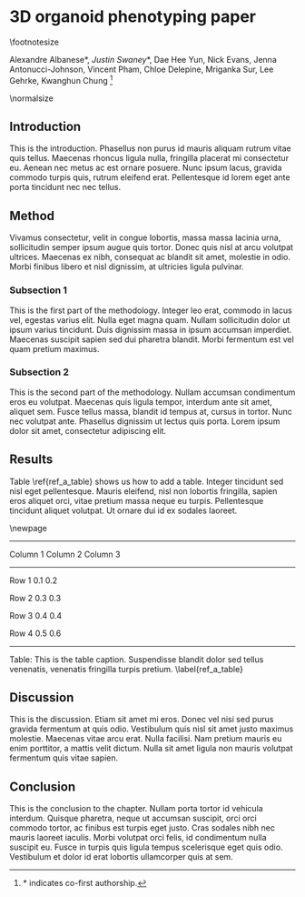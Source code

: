 # 3D organoid phenotyping paper

\footnotesize

Alexandre Albanese\*, *Justin Swaney*\*, Dae Hee Yun, Nick Evans, Jenna
Antonucci-Johnson, Vincent Pham, Chloe Delepine, Mriganka Sur, Lee Gehrke,
Kwanghun Chung [^1]

[^1]: \* indicates co-first authorship.

\normalsize

## Introduction

This is the introduction. Phasellus non purus id mauris aliquam rutrum vitae
quis tellus. Maecenas rhoncus ligula nulla, fringilla placerat mi consectetur
eu. Aenean nec metus ac est ornare posuere. Nunc ipsum lacus, gravida commodo
turpis quis, rutrum eleifend erat. Pellentesque id lorem eget ante porta
tincidunt nec nec tellus.

## Method

Vivamus consectetur, velit in congue lobortis, massa massa lacinia urna,
sollicitudin semper ipsum augue quis tortor. Donec quis nisl at arcu volutpat
ultrices. Maecenas ex nibh, consequat ac blandit sit amet, molestie in odio.
Morbi finibus libero et nisl dignissim, at ultricies ligula pulvinar.

### Subsection 1

This is the first part of the methodology.  Integer leo erat, commodo in lacus
vel, egestas varius elit. Nulla eget magna quam. Nullam sollicitudin dolor ut
ipsum varius tincidunt. Duis dignissim massa in ipsum accumsan imperdiet.
Maecenas suscipit sapien sed dui pharetra blandit. Morbi fermentum est vel quam
pretium maximus.

### Subsection 2

This is the second part of the methodology. Nullam accumsan condimentum eros eu
volutpat. Maecenas quis ligula tempor, interdum ante sit amet, aliquet sem.
Fusce tellus massa, blandit id tempus at, cursus in tortor. Nunc nec volutpat
ante. Phasellus dignissim ut lectus quis porta. Lorem ipsum dolor sit amet,
consectetur adipiscing elit.

## Results

Table \ref{ref_a_table} shows us how to add a table. Integer tincidunt sed nisl
eget pellentesque. Mauris eleifend, nisl non lobortis fringilla, sapien eros
aliquet orci, vitae pretium massa neque eu turpis. Pellentesque tincidunt
aliquet volutpat. Ut ornare dui id ex sodales laoreet.

\newpage

---------------------------------------------------------------------------
Column 1            Column 2                Column 3
--------------      -------------------     -------------------
Row 1               0.1                     0.2

Row 2               0.3                     0.3

Row 3               0.4                     0.4      

Row 4               0.5                     0.6

---------------------------------------------------------------------------

Table: This is the table caption. Suspendisse blandit dolor sed tellus
venenatis, venenatis fringilla turpis pretium. \label{ref_a_table}


## Discussion

This is the discussion. Etiam sit amet mi eros. Donec vel nisi sed purus gravida
fermentum at quis odio. Vestibulum quis nisl sit amet justo maximus molestie.
Maecenas vitae arcu erat. Nulla facilisi. Nam pretium mauris eu enim porttitor,
a mattis velit dictum. Nulla sit amet ligula non mauris volutpat fermentum quis
vitae sapien.

## Conclusion

This is the conclusion to the chapter. Nullam porta tortor id vehicula interdum.
Quisque pharetra, neque ut accumsan suscipit, orci orci commodo tortor, ac
finibus est turpis eget justo. Cras sodales nibh nec mauris laoreet iaculis.
Morbi volutpat orci felis, id condimentum nulla suscipit eu. Fusce in turpis
quis ligula tempus scelerisque eget quis odio. Vestibulum et dolor id erat
lobortis ullamcorper quis at sem.
